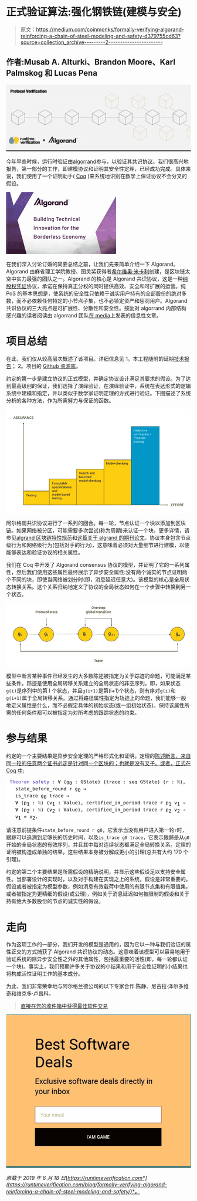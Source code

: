 # 正式验证算法:强化钢铁链(建模与安全)

> 原文：<https://medium.com/coinmonks/formally-verifying-algorand-reinforcing-a-chain-of-steel-modeling-and-safety-d379755cd63?source=collection_archive---------2----------------------->

## 作者:Musab A. Alturki、Brandon Moore、Karl Palmskog 和 Lucas Pena

![](img/62d99278087165a6ee79f19fcae98988.png)

今年早些时候，运行时验证由[algorrand](https://www.algorand.com/)参与，以验证其共识协议。我们很高兴地报告，第一部分的工作，即建模协议和证明其安全性定理，已经成功完成。具体来说，我们使用了一个证明助手( [Coq](https://coq.inria.fr) )来系统地识别在数学上保证协议不会分叉的假设。

![](img/09d7a081ec474b46cec7cb645d56fda7.png)

在我们深入讨论订婚的简要总结之前，让我们先来简单介绍一下 Algorand。Algorand 由麻省理工学院教授、图灵奖获得者[希尔维奥·米卡利](https://en.wikipedia.org/wiki/Silvio_Micali)创建，是区块链太空中实力最强的团队之一。Algorand 的核心是 Algorand 共识协议，这是一种[纯股权凭证](/algorand/algorands-core-technology-in-a-nutshell-e2b824e03c77)协议，承诺在保持真正分权的同时提供高效、安全和可扩展的运营。纯 PoS 的基本思想是，使系统的安全性只依赖于诚实用户持有的全部股份的绝对多数，而不必依赖任何特定的小节点子集，也不必锁定资产和惩罚用户。Algorand 共识协议的三大亮点是可扩展性、分散性和安全性。鼓励对 algorrand 内部结构感兴趣的读者阅读由 algorrand 团队[在 media](https://medium.com/algorand)上发表的信息性文章。

# 项目总结

在此，我们仅从较高层次概述了该项目。详细信息见
1。本工程随附的延期[技术报告](https://github.com/runtimeverification/algorand-verification/blob/master/report/report.pdf)；
2。项目的 [Github 资源库](https://github.com/runtimeverification/algorand-verification)。

约定的第一步是建立协议的正式模型，并确定协议设计满足其要求的假设。为了达到最高级别的保证，我们选择了演绎验证，在演绎验证中，系统在表达形式的逻辑系统中建模和指定，并以类似于数学家证明定理的方式进行验证。下图描述了系统分析的各种方法，作为所需努力与保证的函数。

![](img/2703e2030eb3c88efa2487ce01a7f938.png)

阿尔格朗共识协议进行了一系列的回合。每一轮，节点认证一个块以添加到区块链。如果网络被分区，可能需要多次尝试(称为周期)来认证一个块。更多详情，请参见[algrand 区块链特性规范](https://github.com/algorandfoundation/specs/blob/master/overview/Algorand_v1_spec-2.pdf)和[这篇关于 algrand 的期刊论文](https://doi.org/10.1016/j.tcs.2019.02.001)。协议本身包含节点级行为和网络级行为(包括对手的行为)，这意味着必须对大量细节进行建模，以便能够表达和验证协议的相关属性。

我们在 Coq 中开发了 Algorand consensus 协议的模型，并证明了它的一系列属性，然后我们使用这些属性最终展示了异步安全属性:没有两个诚实的节点证明两个不同的块，即使当网络被划分时(即，消息延迟任意大)。该模型的核心是全局状态转换关系。这个关系归纳地定义了协议的全局状态如何在一个步骤中转换到另一个状态。

![](img/aac81ed007fd5caa9ff6c46a0ad4b168.png)

模型中断言某种事件已经发生的大多数陈述被指定为关于踪迹的命题，可能满足某些条件。踪迹是使用全局转移关系建立的全局状态的非空序列，即，如果状态`g(i)`是序列中的第 I 个状态，并且`g(i+1)`是第(i+1)个状态，则有序对`g(i)`和`g(i+1)`属于全局转移关系。通过将路径属性指定为轨迹上的命题，我们能够一般地定义属性是什么，而不必假定具体的初始状态(或一组初始状态)。保持该属性所需的任何条件都可以被指定为对所考虑的跟踪状态的约束。

# 参与结果

约定的一个主要结果是异步安全定理的严格形式化和证明。定理的[陈述断言，来自同一轮的任意两个证书必定是针对同一个区块的；也就是没有叉子。或者，正式在 Coq 中:](https://github.com/runtimeverification/algorand-verification/blob/bdc561d5197bfc1366e2e8b334c9a26df2f3bac1/theories/safety.v#L2513-L2518)

![](img/559f4ded1f97b8b293f1339ef9d4769a.png)

请注意前提条件`state_before_round r g0`，它表示当没有用户进入第一轮`r`时，跟踪可以追溯到足够长的历史时间，以及`is_trace g0 trace`，它表示跟踪是从`g0`开始的全局状态的有效序列，并且其中每对连续状态都满足全局转换关系。定理的证明被构造成单独的结果，这些结果本身被分解成更小的引理(总共有大约 170 个引理)。

约定的第二个主要结果是所需假设的精确说明，并显示这些假设足以支持安全属性。当部署设计的实现时，以及对于构建在实现之上的系统，假设是非常重要的。假设或者被指定为模型参数，例如消息有效载荷中使用的有限节点集和有限值集，或者被指定为更精细的假设(或公理)，例如关于消息延迟如何被限制的假设和关于持有绝大多数股份的节点的诚实性的假设。

# 走向

作为这项工作的一部分，我们开发的模型是通用的，因为它以一种与我们验证的属性正交的方式捕获了 Algorand 共识协议的动态。这意味着该模型可以容易地用于验证系统的除异步安全性之外的其他属性，包括最重要的活性(即，每一轮都认证一个块)。事实上，我们预期许多关于协议的小结果和用于安全性证明的小结果也将构成活性证明工作的基本成分。

为此，我们非常荣幸地与阿尔格兰德公司的以下专家合作:陈静、尼古拉·泽尔多维奇和维克多·卢昌科。

> [直接在您的收件箱中获得最佳软件交易](https://coincodecap.com/?utm_source=coinmonks)

[![](img/7c0b3dfdcbfea594cc0ae7d4f9bf6fcb.png)](https://coincodecap.com/?utm_source=coinmonks)

*原载于 2019 年 6 月 18 日*[*https://runtimeverification.com*](https://runtimeverification.com/blog/formally-verifying-algorand-reinforcing-a-chain-of-steel-modeling-and-safety/)*。*